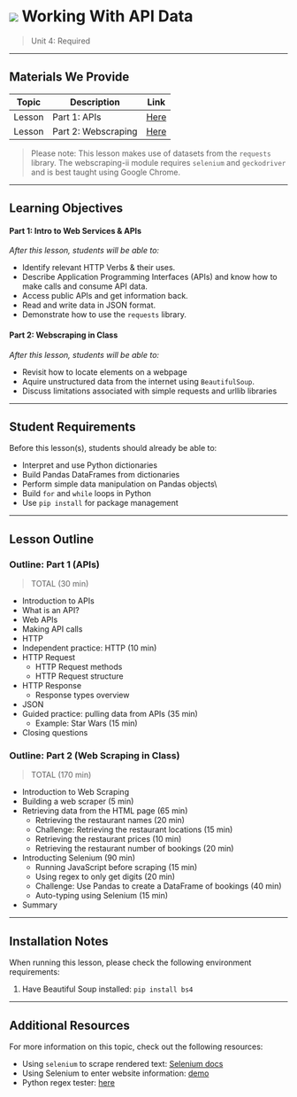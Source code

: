 # ![](https://ga-dash.s3.amazonaws.com/production/assets/logo-9f88ae6c9c3871690e33280fcf557f33.png) Working With API Data

> Unit 4: Required

---

## Materials We Provide

| Topic | Description | Link |
| --- | --- | --- |
| Lesson | Part 1: APIs | [Here](./api-scraping.ipynb) |
| Lesson | Part 2: Webscraping | [Here](./webscraping.ipynb) |

> Please note: This lesson makes use of datasets from the `requests` library. The webscraping-ii module requires `selenium` and `geckodriver` and is best taught using Google Chrome.

---

## Learning Objectives

#### Part 1: Intro to Web Services & APIs
_After this lesson, students will be able to:_
- Identify relevant HTTP Verbs & their uses.
- Describe Application Programming Interfaces (APIs) and know how to make calls and consume API data.
- Access public APIs and get information back.
- Read and write data in JSON format.
- Demonstrate how to use the `requests` library.

#### Part 2: Webscraping in Class
_After this lesson, students will be able to:_
- Revisit how to locate elements on a webpage
- Aquire unstructured data from the internet using `BeautifulSoup`.
- Discuss limitations associated with simple requests and urllib libraries

---

## Student Requirements

Before this lesson(s), students should already be able to:
- Interpret and use Python dictionaries
- Build Pandas DataFrames from dictionaries
- Perform simple data manipulation on Pandas objects\
- Build `for` and `while` loops in Python
- Use `pip install` for package management

---

## Lesson Outline

### Outline: Part 1 (APIs)
> TOTAL (30 min)

- Introduction to APIs
- What is an API?
- Web APIs
- Making API calls
- HTTP
- Independent practice: HTTP (10 min)
- HTTP Request
    - HTTP Request methods
    - HTTP Request structure
- HTTP Response
    - Response types overview
- JSON
- Guided practice: pulling data from APIs (35 min)
    - Example: Star Wars (15 min)
- Closing questions


### Outline: Part 2 (Web Scraping in Class)
> TOTAL (170 min)

- Introduction to Web Scraping
- Building a web scraper (5 min)
- Retrieving data from the HTML page (65 min)
    - Retrieving the restaurant names (20 min)
    - Challenge: Retrieving the restaurant locations (15 min)
    - Retrieving the restaurant prices (10 min)
    - Retrieving the restaurant number of bookings (20 min)
- Introducting Selenium (90 min)
    - Running JavaScript before scraping (15 min)
    - Using regex to only get digits (20 min)
    - Challenge: Use Pandas to create a DataFrame of bookings (40 min)
    - Auto-typing using Selenium (15 min)
- Summary

---

## Installation Notes

When running this lesson, please check the following environment requirements:
1. Have Beautiful Soup installed: ```pip install bs4```

---

## Additional Resources

For more information on this topic, check out the following resources:

- Using `selenium` to scrape rendered text: [Selenium docs](http://selenium-python.readthedocs.io/locating-elements.html#locating-elements)
- Using Selenium to enter website information: [demo](http://thiagomarzagao.com/2013/11/12/webscraping-with-selenium-part-1/)
- Python regex tester: [here](http://pythex.org/)
